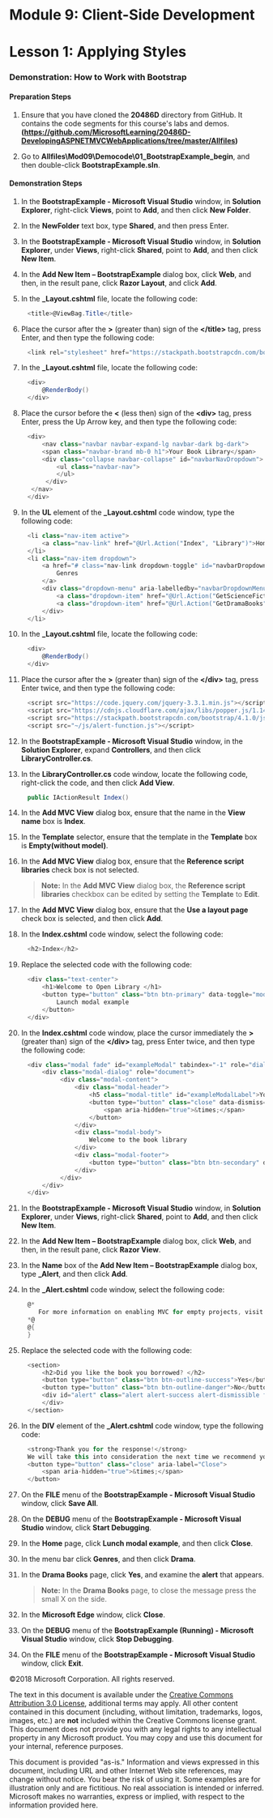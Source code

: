 # Module 9: Client-Side Development

# Lesson 1: Applying Styles

### Demonstration: How to Work with Bootstrap 

#### Preparation Steps 

1. Ensure that you have cloned the **20486D** directory from GitHub. It contains the code segments for this course's labs and demos. 
**(https://github.com/MicrosoftLearning/20486D-DevelopingASPNETMVCWebApplications/tree/master/Allfiles)**

2. Go to **Allfiles\Mod09\Democode\01_BootstrapExample_begin**, and then double-click **BootstrapExample.sln**.

#### Demonstration Steps

1. In the **BootstrapExample - Microsoft Visual Studio** window, in **Solution Explorer**, right-click **Views**, point to **Add**, and then click **New Folder**.

2. In the **NewFolder** text box, type **Shared**, and then press Enter.

3. In the **BootstrapExample - Microsoft Visual Studio** window, in **Solution Explorer**, under **Views**, right-click **Shared**, point to **Add**, and then click **New Item**.

4. In the **Add New Item – BootstrapExample** dialog box, click **Web**, and then, in the result pane, click **Razor Layout**, and click **Add**.

5. In the **_Layout.cshtml** file, locate the following code:
  ```cs
       <title>@ViewBag.Title</title>
```

6. Place the cursor after the **>** (greater than) sign of the **&lt;/title&gt;** tag, press Enter, and then type the following code: 
  ```cs
       <link rel="stylesheet" href="https://stackpath.bootstrapcdn.com/bootstrap/4.1.0/css/bootstrap.min.css">
```

7. In the **_Layout.cshtml** file, locate the following code:
  ```cs
       <div>
           @RenderBody()
       </div>
```

8. Place the cursor before the **<** (less then) sign of the **&lt;div&gt;** tag, press Enter, press the Up Arrow key, and then type the following code:
  ```cs
       <div>
           <nav class="navbar navbar-expand-lg navbar-dark bg-dark">
           <span class="navbar-brand mb-0 h1">Your Book Library</span>
           <div class="collapse navbar-collapse" id="navbarNavDropdown">
               <ul class="navbar-nav">
               </ul>
            </div>
        </nav>
       </div>
```

9. In the **UL** element of the **_Layout.cshtml** code window, type the following code:
  ```cs
       <li class="nav-item active">
           <a class="nav-link" href="@Url.Action("Index", "Library")">Home <span class="sr-only">(current)</span></a>
       </li>
       <li class="nav-item dropdown">
           <a href="# class="nav-link dropdown-toggle" id="navbarDropdownMenuLink" data-toggle="dropdown" aria-haspopup="true" aria-expanded="false">
               Genres
           </a>
           <div class="dropdown-menu" aria-labelledby="navbarDropdownMenuLink">
               <a class="dropdown-item" href="@Url.Action("GetScienceFictionBooks", "Library")">Science fiction</a>
               <a class="dropdown-item" href="@Url.Action("GetDramaBooks", "Library")">Drama</a>
           </div>
       </li>
```

10. In the **_Layout.cshtml** file, locate the following code:
  ```cs
       <div>
           @RenderBody()
       </div>
```

11. Place the cursor after the **>** (greater than) sign of the **&lt;/div&gt;** tag, press Enter twice, and then type the following code: 
  ```cs
       <script src="https://code.jquery.com/jquery-3.3.1.min.js"></script>
       <script src="https://cdnjs.cloudflare.com/ajax/libs/popper.js/1.14.0/umd/popper.min.js"></script>
       <script src="https://stackpath.bootstrapcdn.com/bootstrap/4.1.0/js/bootstrap.min.js"></script>
       <script src="~/js/alert-function.js"></script>
```

12. In the **BootstrapExample - Microsoft Visual Studio** window, in the **Solution Explorer**, expand **Controllers**, and then click **LibraryController.cs**.

13. In the **LibraryController.cs** code window, locate the following code, right-click the code, and then click **Add View**.
  ```cs
       public IActionResult Index()
```

14. In the **Add MVC View** dialog box, ensure that the name in the **View name** box is **Index**.

15. In the **Template** selector, ensure that the template in the **Template** box is **Empty(without model)**.

16. In the **Add MVC View** dialog box, ensure that the **Reference script libraries** check box is not selected.

      >**Note:** In the **Add MVC View** dialog box, the **Reference script libraries** checkbox can be edited by setting the **Template** to **Edit**.

17. In the **Add MVC View** dialog box, ensure that the **Use a layout page** check box is selected, and then click **Add**.

18. In the **Index.cshtml** code window, select the following code:
  ```cs
       <h2>Index</h2>
```

19. Replace the selected code with the following code:
  ```cs
       <div class="text-center">
           <h1>Welcome to Open Library </h1>
           <button type="button" class="btn btn-primary" data-toggle="modal" data-target="#exampleModal">
               Launch modal example
           </button>
       </div>
```

20. In the **Index.cshtml** code window, place the cursor immediately the **>** (greater than) sign of the **&lt;/div&gt;** tag, press Enter twice, and then type the following code:
  ```cs
       <div class="modal fade" id="exampleModal" tabindex="-1" role="dialog" aria-labelledby="exampleModalLabel" aria-hidden="true">
           <div class="modal-dialog" role="document">
                <div class="modal-content">
                    <div class="modal-header">
                        <h5 class="modal-title" id="exampleModalLabel">Your Book Library</h5>
                        <button type="button" class="close" data-dismiss="modal" aria-label="Close">
                            <span aria-hidden="true">&times;</span>
                        </button>
                    </div>
                    <div class="modal-body">
                        Welcome to the book library
                    </div>
                    <div class="modal-footer">
                        <button type="button" class="btn btn-secondary" data-dismiss="modal">Close</button>
                    </div>
                </div>
           </div>
       </div>
```

21. In the **BootstrapExample - Microsoft Visual Studio** window, in **Solution Explorer**, under **Views**, right-click **Shared**, point to **Add**, and then click **New Item**.

22. In the **Add New Item – BootstrapExample** dialog box, click **Web**, and then, in the result pane, click **Razor View**.

23. In the **Name** box of the **Add New Item – BootstrapExample** dialog box, type **_Alert**, and then click **Add**.

24. In the **_Alert.cshtml** code window, select the following code:
  ```cs
       @*
          For more information on enabling MVC for empty projects, visit https://go.microsoft.com/fwlink/?LinkID=397860
       *@
       @{
       }
```

25. Replace the selected code with the following code:
  ```cs
       <section>
           <h2>Did you like the book you borrowed? </h2>
           <button type="button" class="btn btn-outline-success">Yes</button>
           <button type="button" class="btn btn-outline-danger">No</button>
           <div id="alert" class="alert alert-success alert-dismissible fade show" role="alert">
           </div>
       </section>
```

26. In the **DIV** element of the **_Alert.cshtml** code window, type the following code:
  ```cs
       <strong>Thank you for the response!</strong>
       We will take this into consideration the next time we recommend you a book.
       <button type="button" class="close" aria-label="Close">
           <span aria-hidden="true">&times;</span>
       </button>
```
27. On the **FILE** menu of the **BootstrapExample - Microsoft Visual Studio** window, click **Save All**.

28. On the **DEBUG** menu of the **BootstrapExample - Microsoft Visual Studio** window, click **Start Debugging**.

29. In the **Home** page, click **Lunch modal example**, and then click **Close**.

30. In the menu bar click **Genres**, and then click **Drama**. 

31. In the **Drama Books** page, click **Yes**, and examine the **alert** that appears.

      >**Note:** In the **Drama Books** page, to close the message press the small X on the side.

32. In the **Microsoft Edge** window, click **Close**.

33. On the **DEBUG** menu of the **BootstrapExample (Running) - Microsoft Visual Studio** window, click **Stop Debugging**.

34. On the **FILE** menu of the **BootstrapExample - Microsoft Visual Studio** window, click **Exit**.

©2018 Microsoft Corporation. All rights reserved. 

The text in this document is available under the  [Creative Commons Attribution 3.0 License](https://creativecommons.org/licenses/by/3.0/legalcode), additional terms may apply. All other content contained in this document (including, without limitation, trademarks, logos, images, etc.) are  **not**  included within the Creative Commons license grant. This document does not provide you with any legal rights to any intellectual property in any Microsoft product. You may copy and use this document for your internal, reference purposes.

This document is provided &quot;as-is.&quot; Information and views expressed in this document, including URL and other Internet Web site references, may change without notice. You bear the risk of using it. Some examples are for illustration only and are fictitious. No real association is intended or inferred. Microsoft makes no warranties, express or implied, with respect to the information provided here.